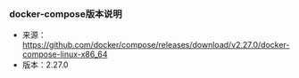 ### docker-compose版本说明
- 来源：https://github.com/docker/compose/releases/download/v2.27.0/docker-compose-linux-x86_64
- 版本：2.27.0